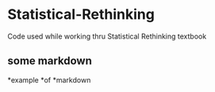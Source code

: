 # Statistical-Rethinking
Code used while working thru Statistical Rethinking textbook

## some markdown
*example
*of
*markdown